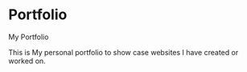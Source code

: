 # Portfolio
My Portfolio

This is My personal portfolio to show case websites I have created or worked on.
